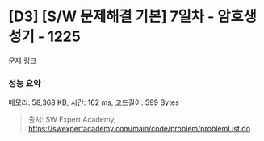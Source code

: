 # [D3] [S/W 문제해결 기본] 7일차 - 암호생성기 - 1225 

[문제 링크](https://swexpertacademy.com/main/code/problem/problemDetail.do?contestProbId=AV14uWl6AF0CFAYD) 

### 성능 요약

메모리: 58,368 KB, 시간: 162 ms, 코드길이: 599 Bytes



> 출처: SW Expert Academy, https://swexpertacademy.com/main/code/problem/problemList.do